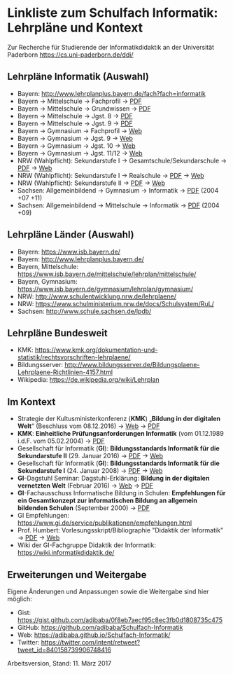 # Linkliste zum Schulfach Informatik: Lehrpläne und Kontext

Zur Recherche für Studierende der Informatikdidaktik an der Universität Paderborn <https://cs.uni-paderborn.de/ddi/>

## Lehrpläne Informatik (Auswahl)

* Bayern: <http://www.lehrplanplus.bayern.de/fach?fach=informatik>
* Bayern -> Mittelschule -> Fachprofil -> [PDF](https://www.isb.bayern.de/download/13328/01lp_inf_fp_r.pdf)
* Bayern -> Mittelschule -> Grundwissen -> [PDF](https://www.isb.bayern.de/download/13334/04lp_inf_gw_r.pdf)
* Bayern -> Mittelschule -> Jgst. 8 -> [PDF](https://www.isb.bayern.de/download/13330/02lp_inf_8_r.pdf)
* Bayern -> Mittelschule -> Jgst. 9 -> [PDF](https://www.isb.bayern.de/download/13332/03lp_inf_9_r.pdf)
* Bayern -> Gymnasium -> Fachprofil -> [Web](http://www.isb-gym8-lehrplan.de/contentserv/3.1.neu/g8.de/index.php?StoryID=26380)
* Bayern -> Gymnasium -> Jgst. 9 -> [Web](http://www.isb-gym8-lehrplan.de/contentserv/3.1.neu/g8.de/index.php?StoryID=26434)
* Bayern -> Gymnasium -> Jgst. 10 -> [Web](http://www.isb-gym8-lehrplan.de/contentserv/3.1.neu/g8.de/index.php?StoryID=26435)
* Bayern -> Gymnasium -> Jgst. 11/12 -> [Web](http://www.isb-gym8-lehrplan.de/contentserv/3.1.neu/g8.de/index.php?StoryID=26193)
* NRW (Wahlpflicht): Sekundarstufe I -> Gesamtschule/Sekundarschule -> [PDF](http://www.schulentwicklung.nrw.de/lehrplaene/upload/klp_SI/GE/wp-if/KLP_GE_WP_Informatik_Endfassung.pdf) -> [Web](http://www.schulentwicklung.nrw.de/lehrplaene/lehrplannavigator-s-i/gesamtschule/wahlpflichtunterricht/informatik/)
* NRW (Wahlpflicht): Sekundarstufe I -> Realschule -> [PDF](http://www.schulentwicklung.nrw.de/lehrplaene/upload/klp_SI/RS/wp-if/KLP_RS_WP_Informatik_Endfassung.pdf) -> [Web](http://www.schulentwicklung.nrw.de/lehrplaene/lehrplannavigator-s-i/realschule/wahlpflichtunterricht/informatik/)
* NRW (Wahlpflicht): Sekundarstufe II -> [PDF](http://www.schulentwicklung.nrw.de/lehrplaene/upload/klp_SII/if/KLP_GOSt_Informatik.pdf) -> [Web](http://www.schulentwicklung.nrw.de/lehrplaene/lehrplannavigator-s-ii/gymnasiale-oberstufe/informatik/)
* Sachsen: Allgemeinbildend -> Gymnasium -> Informatik -> [PDF](http://www.schule.sachsen.de/lpdb/web/downloads/lp_gy_informatik_2011.pdf?v2) (2004 +07 +11)
* Sachsen: Allgemeinbildend -> Mittelschule -> Informatik -> [PDF](http://www.schule.sachsen.de/lpdb/web/downloads/lp_ms_informatik_2009.pdf?v2) (2004 +09)

## Lehrpläne Länder (Auswahl)

* Bayern: <https://www.isb.bayern.de/>
* Bayern: <http://www.lehrplanplus.bayern.de/>
* Bayern, Mittelschule: <https://www.isb.bayern.de/mittelschule/lehrplan/mittelschule/>
* Bayern, Gymnasium: <https://www.isb.bayern.de/gymnasium/lehrplan/gymnasium/>
* NRW: <http://www.schulentwicklung.nrw.de/lehrplaene/>
* NRW: <https://www.schulministerium.nrw.de/docs/Schulsystem/RuL/>
* Sachsen: <http://www.schule.sachsen.de/lpdb/>

## Lehrpläne Bundesweit

* KMK: <https://www.kmk.org/dokumentation-und-statistik/rechtsvorschriften-lehrplaene/>
* Bildungsserver: <http://www.bildungsserver.de/Bildungsplaene-Lehrplaene-Richtlinien-4157.html>
* Wikipedia: <https://de.wikipedia.org/wiki/Lehrplan>

## Im Kontext

* Strategie der Kultusministerkonferenz (__KMK__) „__Bildung in der digitalen Welt__“ (Beschluss vom 08.12.2016) -> [Web](https://www.kmk.org/aktuelles/artikelansicht/strategie-bildung-in-der-digitalen-welt.html) -> [PDF](https://www.kmk.org/fileadmin/Dateien/pdf/PresseUndAktuelles/2016/Bildung_digitale_Welt_Webversion.pdf)
* __KMK__: __Einheitliche Prüfungsanforderungen Informatik__ (vom 01.12.1989 i.d.F. vom 05.02.2004) -> [PDF](http://www.kmk.org/fileadmin/Dateien/veroeffentlichungen_beschluesse/1989/1989_12_01-EPA-Informatik.pdf)
* Gesellschaft für Informatik (__GI__): __Bildungsstandards Informatik für die Sekundarstufe II__ (29. Januar 2016) -> [PDF](https://www.gi.de/fileadmin/redaktion/empfehlungen/Bildungsstandards-Informatik-SekII.pdf) -> [Web](http://www.informatikstandards.de/index.htm?section=standards2)
* Gesellschaft für Informatik (__GI__): __Bildungsstandards Informatik für die Sekundarstufe I__ (24. Januar 2008) -> [PDF](https://www.gi.de/fileadmin/redaktion/empfehlungen/Bildungsstandards_2008.pdf) -> [Web](http://www.informatikstandards.de/index.htm?section=standards)
* __GI__-Dagstuhl Seminar: Dagstuhl-Erklärung: __Bildung in der digitalen vernetzten Welt__ (Februar 2016) -> [Web](https://www.gi.de/aktuelles/meldungen/detailansicht/article/dagstuhl-erklaerung-bildung-in-der-digitalen-vernetzten-welt.html) -> [PDF](https://www.gi.de/fileadmin/redaktion/Themen/dagstuhl-erklaerung-bildung-in-der-digitalen-welt-2016.pdf)
*  __GI__-Fachausschuss Informatische Bildung in Schulen: __Empfehlungen für ein Gesamtkonzept zur informatischen Bildung an allgemein bildenden Schulen__ (September 2000) -> [PDF](https://www.gi.de/fileadmin/redaktion/empfehlungen/gesamtkonzept_26_9_2000.pdf)
* GI Empfehlungen: <https://www.gi.de/service/publikationen/empfehlungen.html>
* Prof. Humbert: Vorlesungsskript/Bibliographie "Didaktik der Informatik" -> [PDF](http://ddi.uni-wuppertal.de/ddi-sommersemester-2014/2014_ddi-sommersemester_komplett.pdf) -> [Web](http://ddi.uni-wuppertal.de/index-sommersemester_2014.html)
* Wiki der GI-Fachgruppe Didaktik der Informatik: <https://wiki.informatikdidaktik.de/>

## Erweiterungen und Weitergabe

Eigene Änderungen und Anpassungen sowie die Weitergabe sind hier möglich:

* Gist: <https://gist.github.com/adibaba/0f8eb7aecf95c8ec3fb0d1808735c475>
* GitHub: <https://github.com/adibaba/Schulfach-Informatik>
* Web: <https://adibaba.github.io/Schulfach-Informatik/>
* Twitter: <https://twitter.com/intent/retweet?tweet_id=840158739906748416>

Arbeitsversion, Stand: 11. März 2017
